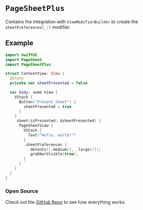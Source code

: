 # ``PageSheetPlus``

Contains the integration with ``ViewModifierBuilder`` to create the ``sheetPreferences(_:)`` modifier.

## Example

```swift
import SwiftUI
import PageSheet
import PageSheetPlus

struct ContentView: View {
  @State
  private var sheetPresented = false

  var body: some View {
    VStack {
      Button("Present Sheet") {
        sheetPresented = true
      }
    }
    .sheet(isPresented: $sheetPresented) {
      PageSheetView {
        VStack {
          Text("Hello, world!")
        }
        .sheetPreferences {
          .detents([.medium(), .large()]);
          .grabberVisible(true);
        }
      }
    }
  }
}
```

### Open Source
Check out the [GitHub Repo](https://github.com/ericlewis/PageSheet) to see how everything works.
